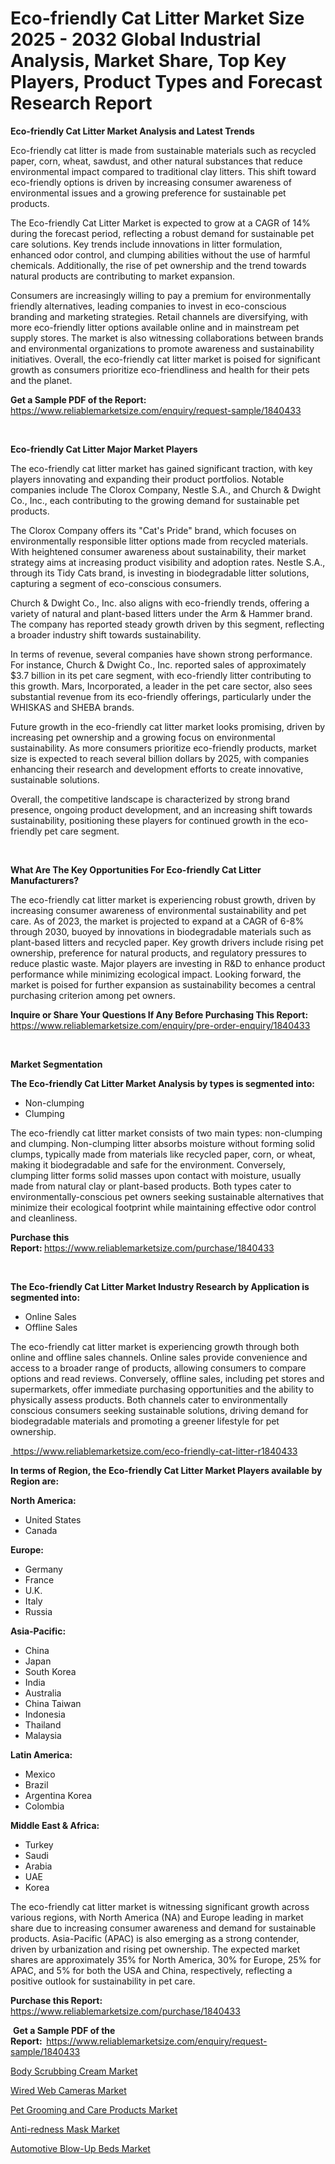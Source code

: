 <p><h1>Eco-friendly Cat Litter Market Size 2025 - 2032 Global Industrial Analysis, Market Share, Top Key Players, Product Types and Forecast Research Report</h1></p><p><strong>Eco-friendly Cat Litter Market Analysis and Latest Trends</strong></p>
<p><p>Eco-friendly cat litter is made from sustainable materials such as recycled paper, corn, wheat, sawdust, and other natural substances that reduce environmental impact compared to traditional clay litters. This shift toward eco-friendly options is driven by increasing consumer awareness of environmental issues and a growing preference for sustainable pet products. </p><p>The Eco-friendly Cat Litter Market is expected to grow at a CAGR of 14% during the forecast period, reflecting a robust demand for sustainable pet care solutions. Key trends include innovations in litter formulation, enhanced odor control, and clumping abilities without the use of harmful chemicals. Additionally, the rise of pet ownership and the trend towards natural products are contributing to market expansion. </p><p>Consumers are increasingly willing to pay a premium for environmentally friendly alternatives, leading companies to invest in eco-conscious branding and marketing strategies. Retail channels are diversifying, with more eco-friendly litter options available online and in mainstream pet supply stores. The market is also witnessing collaborations between brands and environmental organizations to promote awareness and sustainability initiatives. Overall, the eco-friendly cat litter market is poised for significant growth as consumers prioritize eco-friendliness and health for their pets and the planet.</p></p>
<p><strong>Get a Sample PDF of the Report:&nbsp;</strong> <a href="https://www.reliablemarketsize.com/enquiry/request-sample/1840433?utm_campaign=1999&utm_medium=2&utm_source=Github&utm_content=ia&utm_term=05042025&utm_id=eco-friendly-cat-litter">https://www.reliablemarketsize.com/enquiry/request-sample/1840433</a></p>
<p>&nbsp;</p>
<p><strong>Eco-friendly Cat Litter Major Market Players</strong></p>
<p><p>The eco-friendly cat litter market has gained significant traction, with key players innovating and expanding their product portfolios. Notable companies include The Clorox Company, Nestle S.A., and Church & Dwight Co., Inc., each contributing to the growing demand for sustainable pet products.</p><p>The Clorox Company offers its "Cat's Pride" brand, which focuses on environmentally responsible litter options made from recycled materials. With heightened consumer awareness about sustainability, their market strategy aims at increasing product visibility and adoption rates. Nestle S.A., through its Tidy Cats brand, is investing in biodegradable litter solutions, capturing a segment of eco-conscious consumers.</p><p>Church & Dwight Co., Inc. also aligns with eco-friendly trends, offering a variety of natural and plant-based litters under the Arm & Hammer brand. The company has reported steady growth driven by this segment, reflecting a broader industry shift towards sustainability.</p><p>In terms of revenue, several companies have shown strong performance. For instance, Church & Dwight Co., Inc. reported sales of approximately $3.7 billion in its pet care segment, with eco-friendly litter contributing to this growth. Mars, Incorporated, a leader in the pet care sector, also sees substantial revenue from its eco-friendly offerings, particularly under the WHISKAS and SHEBA brands.</p><p>Future growth in the eco-friendly cat litter market looks promising, driven by increasing pet ownership and a growing focus on environmental sustainability. As more consumers prioritize eco-friendly products, market size is expected to reach several billion dollars by 2025, with companies enhancing their research and development efforts to create innovative, sustainable solutions.</p><p>Overall, the competitive landscape is characterized by strong brand presence, ongoing product development, and an increasing shift towards sustainability, positioning these players for continued growth in the eco-friendly pet care segment.</p></p>
<p>&nbsp;</p>
<p><strong>What Are The Key Opportunities For Eco-friendly Cat Litter Manufacturers?</strong></p>
<p><p>The eco-friendly cat litter market is experiencing robust growth, driven by increasing consumer awareness of environmental sustainability and pet care. As of 2023, the market is projected to expand at a CAGR of 6-8% through 2030, buoyed by innovations in biodegradable materials such as plant-based litters and recycled paper. Key growth drivers include rising pet ownership, preference for natural products, and regulatory pressures to reduce plastic waste. Major players are investing in R&D to enhance product performance while minimizing ecological impact. Looking forward, the market is poised for further expansion as sustainability becomes a central purchasing criterion among pet owners.</p></p>
<p><strong>Inquire or Share Your Questions If Any Before Purchasing This Report:</strong> <a href="https://www.reliablemarketsize.com/enquiry/pre-order-enquiry/1840433?utm_campaign=1999&utm_medium=2&utm_source=Github&utm_content=ia&utm_term=05042025&utm_id=eco-friendly-cat-litter">https://www.reliablemarketsize.com/enquiry/pre-order-enquiry/1840433</a></p>
<p>&nbsp;</p>
<p><strong>Market Segmentation</strong></p>
<p><strong>The Eco-friendly Cat Litter Market Analysis by types is segmented into:</strong></p>
<p><ul><li>Non-clumping</li><li>Clumping</li></ul></p>
<p><p>The eco-friendly cat litter market consists of two main types: non-clumping and clumping. Non-clumping litter absorbs moisture without forming solid clumps, typically made from materials like recycled paper, corn, or wheat, making it biodegradable and safe for the environment. Conversely, clumping litter forms solid masses upon contact with moisture, usually made from natural clay or plant-based products. Both types cater to environmentally-conscious pet owners seeking sustainable alternatives that minimize their ecological footprint while maintaining effective odor control and cleanliness.</p></p>
<p><strong>Purchase this Report:&nbsp;</strong><a href="https://www.reliablemarketsize.com/purchase/1840433?utm_campaign=1999&utm_medium=2&utm_source=Github&utm_content=ia&utm_term=05042025&utm_id=eco-friendly-cat-litter">https://www.reliablemarketsize.com/purchase/1840433</a></p>
<p>&nbsp;</p>
<p><strong>The Eco-friendly Cat Litter Market Industry Research by Application is segmented into:</strong></p>
<p><ul><li>Online Sales</li><li>Offline Sales</li></ul></p>
<p><p>The eco-friendly cat litter market is experiencing growth through both online and offline sales channels. Online sales provide convenience and access to a broader range of products, allowing consumers to compare options and read reviews. Conversely, offline sales, including pet stores and supermarkets, offer immediate purchasing opportunities and the ability to physically assess products. Both channels cater to environmentally conscious consumers seeking sustainable solutions, driving demand for biodegradable materials and promoting a greener lifestyle for pet ownership.</p></p>
<p><a href="https://www.reliablemarketsize.com/eco-friendly-cat-litter-r1840433?utm_campaign=1999&utm_medium=2&utm_source=Github&utm_content=ia&utm_term=05042025&utm_id=eco-friendly-cat-litter">&nbsp;https://www.reliablemarketsize.com/eco-friendly-cat-litter-r1840433</a></p>
<p><strong>In terms of Region, the Eco-friendly Cat Litter Market Players available by Region are:</strong></p>
<p>
    <p> <strong> North America: </strong>
        <ul>
            <li>United States</li>
            <li>Canada</li>
        </ul>
        </p> 
    <p> <strong> Europe: </strong>
        <ul>
            <li>Germany</li>
            <li>France</li>
            <li>U.K.</li>
            <li>Italy</li>
            <li>Russia</li>
        </ul>
        </p> 
    <p> <strong> Asia-Pacific: </strong>
        <ul>
            <li>China</li>
            <li>Japan</li>
            <li>South Korea</li>
            <li>India</li>
            <li>Australia</li>
            <li>China Taiwan</li>
            <li>Indonesia</li>
            <li>Thailand</li>
            <li>Malaysia</li>
        </ul>
        </p> 
    <p> <strong> Latin America: </strong>
        <ul>
            <li>Mexico</li>
            <li>Brazil</li>
            <li>Argentina Korea</li>
            <li>Colombia</li>
        </ul>
        </p> 
    <p> <strong> Middle East & Africa: </strong>
        <ul>
            <li>Turkey</li>
            <li>Saudi</li>
            <li>Arabia</li>
            <li>UAE</li>
            <li>Korea</li>
        </ul>
    </p>
    </p>
<p><p>The eco-friendly cat litter market is witnessing significant growth across various regions, with North America (NA) and Europe leading in market share due to increasing consumer awareness and demand for sustainable products. Asia-Pacific (APAC) is also emerging as a strong contender, driven by urbanization and rising pet ownership. The expected market shares are approximately 35% for North America, 30% for Europe, 25% for APAC, and 5% for both the USA and China, respectively, reflecting a positive outlook for sustainability in pet care.</p></p>
<p><strong>Purchase this Report: </strong><a href="https://www.reliablemarketsize.com/purchase/1840433?utm_campaign=1999&utm_medium=2&utm_source=Github&utm_content=ia&utm_term=05042025&utm_id=eco-friendly-cat-litter">https://www.reliablemarketsize.com/purchase/1840433</a></p>
<p>&nbsp;<strong>Get a Sample PDF of the Report:&nbsp;&nbsp;</strong><a href="https://www.reliablemarketsize.com/enquiry/request-sample/1840433?utm_campaign=1999&utm_medium=2&utm_source=Github&utm_content=ia&utm_term=05042025&utm_id=eco-friendly-cat-litter">https://www.reliablemarketsize.com/enquiry/request-sample/1840433</a></p>
<p><strong></strong></p>
<p><p><a href="https://github.com/erkidrhoy/Market-Research-Report-List-1/blob/main/body-scrubbing-cream-market.md?utm_campaign=1999&utm_medium=2&utm_source=Github&utm_content=ia&utm_term=05042025&utm_id=eco-friendly-cat-litter">Body Scrubbing Cream Market</a></p><p><a href="https://github.com/semenbobbaxu/Market-Research-Report-List-1/blob/main/wired-web-cameras-market.md?utm_campaign=1999&utm_medium=2&utm_source=Github&utm_content=ia&utm_term=05042025&utm_id=eco-friendly-cat-litter">Wired Web Cameras Market</a></p><p><a href="https://github.com/irisadoranrx/Market-Research-Report-List-1/blob/main/pet-grooming-and-care-products-market.md?utm_campaign=1999&utm_medium=2&utm_source=Github&utm_content=ia&utm_term=05042025&utm_id=eco-friendly-cat-litter">Pet Grooming and Care Products Market</a></p><p><a href="https://github.com/milievkulov/Market-Research-Report-List-1/blob/main/anti-redness-mask-market.md?utm_campaign=1999&utm_medium=2&utm_source=Github&utm_content=ia&utm_term=05042025&utm_id=eco-friendly-cat-litter">Anti-redness Mask Market</a></p><p><a href="https://github.com/roffefaith6l/Market-Research-Report-List-1/blob/main/automotive-blow-up-beds-market.md?utm_campaign=1999&utm_medium=2&utm_source=Github&utm_content=ia&utm_term=05042025&utm_id=eco-friendly-cat-litter">Automotive Blow-Up Beds Market</a></p></p>